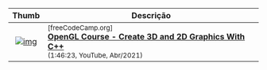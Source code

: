 
| Thumb | Descrição |
| :-: | --- |
| [![img](https://img.youtube.com/vi/45MIykWJ-C4/default.jpg)](https://www.youtube.com/watch?v=45MIykWJ-C4) | <sup>[freeCodeCamp.org]</sup><br>[__OpenGL Course - Create 3D and 2D Graphics With C++__](https://www.youtube.com/watch?v=45MIykWJ-C4)<br><sub>(1:46:23, YouTube, Abr/2021)</sub>
